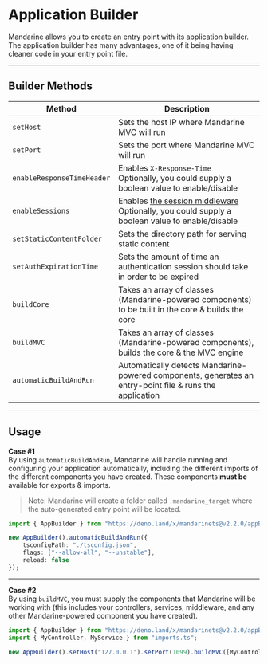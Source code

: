 # Application Builder
Mandarine allows you to create an entry point with its application builder. The application builder has many advantages, one of it being having cleaner code in your entry point file.

-------------------

## Builder Methods

| Method | Description |
| ------ | ----------- | 
| `setHost` | Sets the host IP where Mandarine MVC will run |
| `setPort` | Sets the port where Mandarine MVC will run |
| `enableResponseTimeHeader` | Enables `X-Response-Time` <br> Optionally, you could supply a boolean value to enable/disable |
| `enableSessions` | Enables [the session middleware](https://www.mandarinets.org/docs/master/mandarine/session-middleware) <br> Optionally, you could supply a boolean value to enable/disable |
| `setStaticContentFolder` | Sets the directory path for serving static content |
| `setAuthExpirationTime` | Sets the amount of time an authentication session should take in order to be expired |
| `buildCore` | Takes an array of classes (Mandarine-powered components) to be built in the core & builds the core |
| `buildMVC` | Takes an array of classes (Mandarine-powered components), builds the core & the MVC engine |
| `automaticBuildAndRun` | Automatically detects Mandarine-powered components, generates an entry-point file & runs the application |

------------

## Usage

**Case #1**    
By using `automaticBuildAndRun`, Mandarine will handle running and configuring your application automatically, including the different imports of the different components you have created. These components **must be** available for exports & imports.

> Note: Mandarine will create a folder called `.mandarine_target` where the auto-generated entry point will be located.

```typescript
import { AppBuilder } from "https://deno.land/x/mandarinets@v2.2.0/appBuilder.ts";

new AppBuilder().automaticBuildAndRun({
    tsconfigPath: "./tsconfig.json",
    flags: ["--allow-all", "--unstable"],
    reload: false
});
```

-------------

**Case #2**   
By using `buildMVC`, you must supply the components that Mandarine will be working with (this includes your controllers, services, middleware, and any other Mandarine-powered component you have created).

```typescript
import { AppBuilder } from "https://deno.land/x/mandarinets@v2.2.0/appBuilder.ts";
import { MyController, MyService } from "imports.ts";

new AppBuilder().setHost("127.0.0.1").setPort(1099).buildMVC([MyController, MyService]).run();

```
